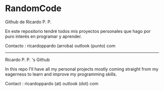 # RandomCode
Github de Ricardo P. P.

En este repositorio tendré todos mis proyectos personales que hago por puro interés en programar y aprender.

Contacto : ricardoppardo (arroba) outlook (punto) com

------------------------

Ricardo P. P. 's Github

In this repo I'll have all my personal projects mostly coming straight from my eagerness to learn and improve my programming skills.

Contact : ricardoppardo (at) outlook (dot) com
